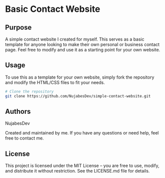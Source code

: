 # Basic Contact Website

## Purpose

A simple contact website I created for myself. This serves as a basic template for anyone looking to make their own personal or business contact page. Feel free to modify and use it as a starting point for your own website.

## Usage

To use this as a template for your own website, simply fork the repository and modify the HTML/CSS files to fit your needs.

```sh
# Clone the repository
git clone https://github.com/NujabesDev/simple-contact-website.git
```

## Authors

NujabesDev

Created and maintained by me. If you have any questions or need help, feel free to contact me.

## License

This project is licensed under the MIT License – you are free to use, modify, and distribute it without restriction. See the LICENSE.md file for details.


